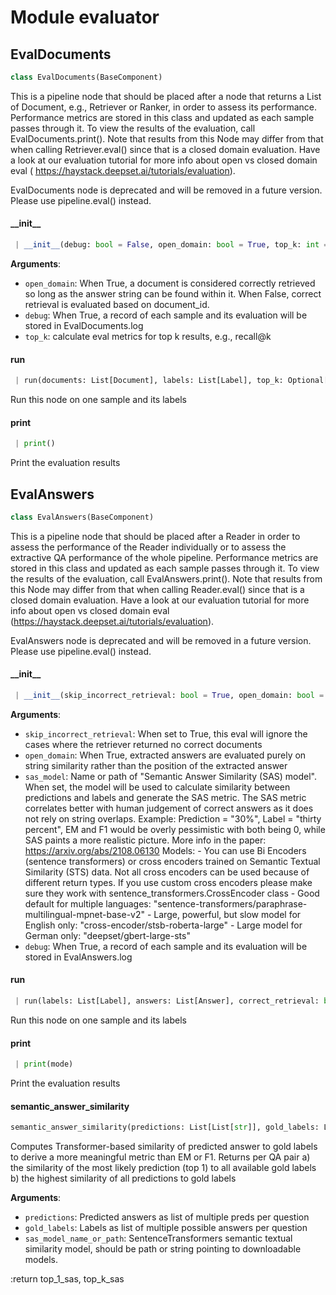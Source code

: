 <a name="evaluator"></a>
# Module evaluator

<a name="evaluator.EvalDocuments"></a>
## EvalDocuments

```python
class EvalDocuments(BaseComponent)
```

This is a pipeline node that should be placed after a node that returns a List of Document, e.g., Retriever or
Ranker, in order to assess its performance. Performance metrics are stored in this class and updated as each
sample passes through it. To view the results of the evaluation, call EvalDocuments.print(). Note that results
from this Node may differ from that when calling Retriever.eval() since that is a closed domain evaluation. Have
a look at our evaluation tutorial for more info about open vs closed domain eval (
https://haystack.deepset.ai/tutorials/evaluation).

EvalDocuments node is deprecated and will be removed in a future version.
Please use pipeline.eval() instead.

<a name="evaluator.EvalDocuments.__init__"></a>
#### \_\_init\_\_

```python
 | __init__(debug: bool = False, open_domain: bool = True, top_k: int = 10)
```

**Arguments**:

- `open_domain`: When True, a document is considered correctly retrieved so long as the answer string can be found within it.
                    When False, correct retrieval is evaluated based on document_id.
- `debug`: When True, a record of each sample and its evaluation will be stored in EvalDocuments.log
- `top_k`: calculate eval metrics for top k results, e.g., recall@k

<a name="evaluator.EvalDocuments.run"></a>
#### run

```python
 | run(documents: List[Document], labels: List[Label], top_k: Optional[int] = None)
```

Run this node on one sample and its labels

<a name="evaluator.EvalDocuments.print"></a>
#### print

```python
 | print()
```

Print the evaluation results

<a name="evaluator.EvalAnswers"></a>
## EvalAnswers

```python
class EvalAnswers(BaseComponent)
```

This is a pipeline node that should be placed after a Reader in order to assess the performance of the Reader
individually or to assess the extractive QA performance of the whole pipeline. Performance metrics are stored in
this class and updated as each sample passes through it. To view the results of the evaluation, call EvalAnswers.print().
Note that results from this Node may differ from that when calling Reader.eval()
since that is a closed domain evaluation. Have a look at our evaluation tutorial for more info about
open vs closed domain eval (https://haystack.deepset.ai/tutorials/evaluation).

EvalAnswers node is deprecated and will be removed in a future version.
Please use pipeline.eval() instead.

<a name="evaluator.EvalAnswers.__init__"></a>
#### \_\_init\_\_

```python
 | __init__(skip_incorrect_retrieval: bool = True, open_domain: bool = True, sas_model: str = None, debug: bool = False)
```

**Arguments**:

- `skip_incorrect_retrieval`: When set to True, this eval will ignore the cases where the retriever returned no correct documents
- `open_domain`: When True, extracted answers are evaluated purely on string similarity rather than the position of the extracted answer
- `sas_model`: Name or path of "Semantic Answer Similarity (SAS) model". When set, the model will be used to calculate similarity between predictions and labels and generate the SAS metric.
                  The SAS metric correlates better with human judgement of correct answers as it does not rely on string overlaps.
                  Example: Prediction = "30%", Label = "thirty percent", EM and F1 would be overly pessimistic with both being 0, while SAS paints a more realistic picture.
                  More info in the paper: https://arxiv.org/abs/2108.06130
                  Models:
                  - You can use Bi Encoders (sentence transformers) or cross encoders trained on Semantic Textual Similarity (STS) data.
                    Not all cross encoders can be used because of different return types.
                    If you use custom cross encoders please make sure they work with sentence_transformers.CrossEncoder class
                  - Good default for multiple languages: "sentence-transformers/paraphrase-multilingual-mpnet-base-v2"
                  - Large, powerful, but slow model for English only: "cross-encoder/stsb-roberta-large"
                  - Large model for German only: "deepset/gbert-large-sts"
- `debug`: When True, a record of each sample and its evaluation will be stored in EvalAnswers.log

<a name="evaluator.EvalAnswers.run"></a>
#### run

```python
 | run(labels: List[Label], answers: List[Answer], correct_retrieval: bool)
```

Run this node on one sample and its labels

<a name="evaluator.EvalAnswers.print"></a>
#### print

```python
 | print(mode)
```

Print the evaluation results

<a name="evaluator.semantic_answer_similarity"></a>
#### semantic\_answer\_similarity

```python
semantic_answer_similarity(predictions: List[List[str]], gold_labels: List[List[str]], sas_model_name_or_path: str = "sentence-transformers/paraphrase-multilingual-mpnet-base-v2") -> Tuple[List[float],List[float]]
```

Computes Transformer-based similarity of predicted answer to gold labels to derive a more meaningful metric than EM or F1.
Returns per QA pair a) the similarity of the most likely prediction (top 1) to all available gold labels
                    b) the highest similarity of all predictions to gold labels

**Arguments**:

- `predictions`: Predicted answers as list of multiple preds per question
- `gold_labels`: Labels as list of multiple possible answers per question
- `sas_model_name_or_path`: SentenceTransformers semantic textual similarity model, should be path or string
                                 pointing to downloadable models.


:return top_1_sas, top_k_sas

